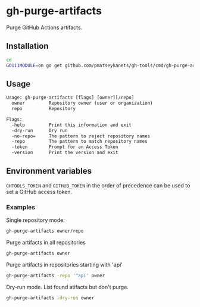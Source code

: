 # gh-purge-artifacts

Purge GitHub Actions artifacts.

## Installation

```sh
cd
GO111MODULE=on go get github.com/pmatseykanets/gh-tools/cmd/gh-purge-artifacts@latest
```

## Usage

```txt
Usage: gh-purge-artifacts [flags] [owner][/repo]
  owner         Repository owner (user or organization)
  repo          Repository

Flags:
  -help         Print this information and exit
  -dry-run      Dry run
  -no-repo=     The pattern to reject repository names
  -repo         The pattern to match repository names
  -token        Prompt for an Access Token
  -version      Print the version and exit
```

## Environment variables

`GHTOOLS_TOKEN` and `GITHUB_TOKEN` in the order of precedence can be used to set a GitHub access token.

### Examples

Single repository mode:

```sh
gh-purge-artifacts owner/repo
```

Purge artifacts in all repositories

```sh
gh-purge-artifacts owner
```

Purge artifacts in repositories starting with 'api'

```sh
gh-purge-artifacts -repo '^api' owner
```

Dry-run mode. List found atifacts but don't purge.

```sh
gh-purge-artifacts -dry-run owner
```
